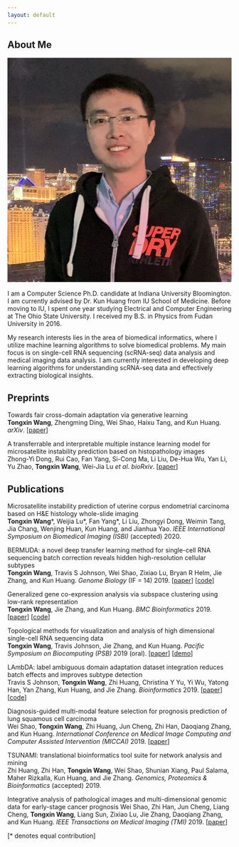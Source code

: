 ```yaml
---
layout: default
---
```


## About Me

<img class="profile-picture" src="Tongxin.jpeg">

I am a Computer Science Ph.D. candidate at Indiana University Bloomington. I am currently advised by Dr. Kun Huang from IU School of Medicine. Before moving to IU, I spent one year studying Electrical and Computer Engineering at The Ohio State University. I received my B.S. in Physics from Fudan University in 2016.

My research interests lies in the area of biomedical informatics, where I utilize machine learning algorithms to solve biomedical problems. My main focus is on single-cell RNA sequencing (scRNA-seq) data analysis and medical imaging data analysis. I am currently interested in developing deep learning algorithms for understanding scRNA-seq data and effectively extracting biological insights. 


## Preprints

Towards fair cross-domain adaptation via generative learning    
**Tongxin Wang**, Zhengming Ding, Wei Shao, Haixu Tang, and Kun Huang. *arXiv*. [[paper](https://arxiv.org/abs/2003.02366)]

A transferrable and interpretable multiple instance learning model for microsatellite instability prediction based on histopathology images    
Zhong-Yi Dong, Rui Cao, Fan Yang, Si-Cong Ma, Li Liu, De-Hua Wu, Yan Li, Yu Zhao, **Tongxin Wang**, Wei-Jia Lu *et al*. *bioRxiv*. [[paper](https://www.biorxiv.org/content/10.1101/2020.02.29.971150v1.abstract)]


## Publications

Microsatellite instability prediction of uterine corpus endometrial carcinoma based on H&E histology whole-slide imaging    
**Tongxin Wang**\*, Weijia Lu\*, Fan Yang\*, Li Liu, Zhongyi Dong, Weimin Tang, Jia Chang, Wenjing Huan, Kun Huang, and Jianhua Yao. *IEEE International Symposium on Biomedical Imaging (ISBI)* (accepted) 2020.

BERMUDA: a novel deep transfer learning method for single-cell RNA sequencing batch correction reveals hidden high-resolution cellular subtypes    
**Tongxin Wang**, Travis S Johnson, Wei Shao, Zixiao Lu, Bryan R Helm, Jie Zhang, and Kun Huang. *Genome Biology* (IF = 14) 2019. [[paper](https://doi.org/10.1186/s13059-019-1764-6)] [[code](https://github.com/txWang/BERMUDA)]

Generalized gene co-expression analysis via subspace clustering using low-rank representation    
**Tongxin Wang**, Jie Zhang, and Kun Huang. *BMC Bioinformatics* 2019. [[paper](https://doi.org/10.1186/s12859-019-2733-5)] [[code](https://github.com/txWang/generalized_GCNA)]

Topological methods for visualization and analysis of high dimensional single-cell RNA sequencing data    
**Tongxin Wang**, Travis Johnson, Jie Zhang, and Kun Huang. *Pacific Symposium on Biocomputing (PSB)* 2019 (oral). [[paper](https://www.ncbi.nlm.nih.gov/pmc/articles/PMC6417818/)] [[demo](https://github.com/txWang/Mapper_PSB)]

LAmbDA: label ambiguous domain adaptation dataset integration reduces batch effects and improves subtype detection    
Travis S Johnson, **Tongxin Wang**, Zhi Huang, Christina Y Yu, Yi Wu, Yatong Han, Yan Zhang, Kun Huang, and Jie Zhang. *Bioinformatics* 2019. [[paper](https://doi.org/10.1093/bioinformatics/btz295)] [[code](https://github.com/tsteelejohnson91/LAmbDA)]

Diagnosis-guided multi-modal feature selection for prognosis prediction of lung squamous cell carcinoma    
Wei Shao, **Tongxin Wang**, Zhi Huang, Jun Cheng, Zhi Han, Daoqiang Zhang, and Kun Huang. *International Conference on Medical Image Computing and Computer Assisted Intervention (MICCAI)* 2019. [[paper](https://link.springer.com/chapter/10.1007/978-3-030-32251-9_13)]

TSUNAMI: translational bioinformatics tool suite for network analysis and mining    
Zhi Huang, Zhi Han, **Tongxin Wang**, Wei Shao, Shunian Xiang, Paul Salama, Maher Rizkalla, Kun Huang, and Jie Zhang. *Genomics, Proteomics & Bioinformatics* (accepted) 2019.

Integrative analysis of pathological images and multi-dimensional genomic data for early-stage cancer prognosis
Wei Shao, Zhi Han, Jun Cheng, Liang Cheng, **Tongxin Wang**, Liang Sun, Zixiao Lu, Jie Zhang, Daoqiang Zhang, and Kun Huang. *IEEE Transactions on Medical Imaging (TMI)* 2019. [[paper](https://doi.org/10.1109/TMI.2019.2920608)]

[\* denotes equal contribution]